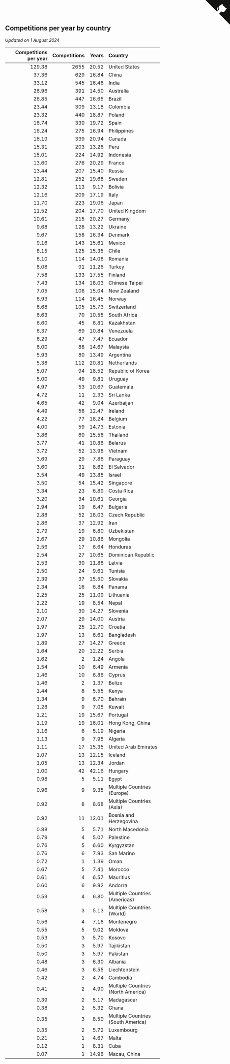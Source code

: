 ## Competitions per year by country

*Updated on  1 August 2024*

| Competitions per year | Competitions | Years | Country |
| ---: | ---: | ---: | :--- |
| 129.38 | 2655 | 20.52 | United States |
| 37.36 | 629 | 16.84 | China |
| 33.12 | 545 | 16.46 | India |
| 26.96 | 391 | 14.50 | Australia |
| 26.85 | 447 | 16.65 | Brazil |
| 23.44 | 309 | 13.18 | Colombia |
| 23.32 | 440 | 18.87 | Poland |
| 16.74 | 330 | 19.72 | Spain |
| 16.24 | 275 | 16.94 | Philippines |
| 16.19 | 339 | 20.94 | Canada |
| 15.31 | 203 | 13.26 | Peru |
| 15.01 | 224 | 14.92 | Indonesia |
| 13.60 | 276 | 20.29 | France |
| 13.44 | 207 | 15.40 | Russia |
| 12.81 | 252 | 19.68 | Sweden |
| 12.32 | 113 | 9.17 | Bolivia |
| 12.16 | 209 | 17.19 | Italy |
| 11.70 | 223 | 19.06 | Japan |
| 11.52 | 204 | 17.70 | United Kingdom |
| 10.61 | 215 | 20.27 | Germany |
| 9.68 | 128 | 13.22 | Ukraine |
| 9.67 | 158 | 16.34 | Denmark |
| 9.16 | 143 | 15.61 | Mexico |
| 8.15 | 125 | 15.35 | Chile |
| 8.10 | 114 | 14.08 | Romania |
| 8.08 | 91 | 11.26 | Turkey |
| 7.58 | 133 | 17.55 | Finland |
| 7.43 | 134 | 18.03 | Chinese Taipei |
| 7.05 | 106 | 15.04 | New Zealand |
| 6.93 | 114 | 16.45 | Norway |
| 6.68 | 105 | 15.73 | Switzerland |
| 6.63 | 70 | 10.55 | South Africa |
| 6.60 | 45 | 6.81 | Kazakhstan |
| 6.37 | 69 | 10.84 | Venezuela |
| 6.29 | 47 | 7.47 | Ecuador |
| 6.00 | 88 | 14.67 | Malaysia |
| 5.93 | 80 | 13.49 | Argentina |
| 5.38 | 112 | 20.81 | Netherlands |
| 5.07 | 94 | 18.52 | Republic of Korea |
| 5.00 | 49 | 9.81 | Uruguay |
| 4.97 | 53 | 10.67 | Guatemala |
| 4.72 | 11 | 2.33 | Sri Lanka |
| 4.65 | 42 | 9.04 | Azerbaijan |
| 4.49 | 56 | 12.47 | Ireland |
| 4.22 | 77 | 18.24 | Belgium |
| 4.00 | 59 | 14.73 | Estonia |
| 3.86 | 60 | 15.56 | Thailand |
| 3.77 | 41 | 10.86 | Belarus |
| 3.72 | 52 | 13.98 | Vietnam |
| 3.69 | 29 | 7.86 | Paraguay |
| 3.60 | 31 | 8.62 | El Salvador |
| 3.54 | 49 | 13.85 | Israel |
| 3.50 | 54 | 15.42 | Singapore |
| 3.34 | 23 | 6.89 | Costa Rica |
| 3.20 | 34 | 10.61 | Georgia |
| 2.94 | 19 | 6.47 | Bulgaria |
| 2.88 | 52 | 18.03 | Czech Republic |
| 2.86 | 37 | 12.92 | Iran |
| 2.79 | 19 | 6.80 | Uzbekistan |
| 2.67 | 29 | 10.86 | Mongolia |
| 2.56 | 17 | 6.64 | Honduras |
| 2.54 | 27 | 10.65 | Dominican Republic |
| 2.53 | 30 | 11.86 | Latvia |
| 2.50 | 24 | 9.61 | Tunisia |
| 2.39 | 37 | 15.50 | Slovakia |
| 2.34 | 16 | 6.84 | Panama |
| 2.25 | 25 | 11.09 | Lithuania |
| 2.22 | 19 | 8.54 | Nepal |
| 2.10 | 30 | 14.27 | Slovenia |
| 2.07 | 29 | 14.00 | Austria |
| 1.97 | 25 | 12.70 | Croatia |
| 1.97 | 13 | 6.61 | Bangladesh |
| 1.89 | 27 | 14.27 | Greece |
| 1.64 | 20 | 12.22 | Serbia |
| 1.62 | 2 | 1.24 | Angola |
| 1.54 | 10 | 6.49 | Armenia |
| 1.46 | 10 | 6.86 | Cyprus |
| 1.46 | 2 | 1.37 | Belize |
| 1.44 | 8 | 5.55 | Kenya |
| 1.34 | 9 | 6.70 | Bahrain |
| 1.28 | 9 | 7.05 | Kuwait |
| 1.21 | 19 | 15.67 | Portugal |
| 1.19 | 19 | 16.01 | Hong Kong, China |
| 1.16 | 6 | 5.19 | Nigeria |
| 1.13 | 9 | 7.95 | Algeria |
| 1.11 | 17 | 15.35 | United Arab Emirates |
| 1.07 | 13 | 12.15 | Iceland |
| 1.05 | 13 | 12.34 | Jordan |
| 1.00 | 42 | 42.16 | Hungary |
| 0.98 | 5 | 5.11 | Egypt |
| 0.96 | 9 | 9.35 | Multiple Countries (Europe) |
| 0.92 | 8 | 8.68 | Multiple Countries (Asia) |
| 0.92 | 11 | 12.01 | Bosnia and Herzegovina |
| 0.88 | 5 | 5.71 | North Macedonia |
| 0.79 | 4 | 5.07 | Palestine |
| 0.76 | 5 | 6.60 | Kyrgyzstan |
| 0.76 | 6 | 7.93 | San Marino |
| 0.72 | 1 | 1.39 | Oman |
| 0.67 | 5 | 7.41 | Morocco |
| 0.61 | 4 | 6.57 | Mauritius |
| 0.60 | 6 | 9.92 | Andorra |
| 0.59 | 4 | 6.80 | Multiple Countries (Americas) |
| 0.58 | 3 | 5.13 | Multiple Countries (World) |
| 0.56 | 4 | 7.16 | Montenegro |
| 0.55 | 5 | 9.02 | Moldova |
| 0.53 | 3 | 5.70 | Kosovo |
| 0.50 | 3 | 5.97 | Tajikistan |
| 0.50 | 3 | 5.97 | Pakistan |
| 0.48 | 3 | 6.30 | Albania |
| 0.46 | 3 | 6.55 | Liechtenstein |
| 0.42 | 2 | 4.74 | Cambodia |
| 0.41 | 2 | 4.90 | Multiple Countries (North America) |
| 0.39 | 2 | 5.17 | Madagascar |
| 0.38 | 2 | 5.32 | Ghana |
| 0.35 | 3 | 8.50 | Multiple Countries (South America) |
| 0.35 | 2 | 5.72 | Luxembourg |
| 0.21 | 1 | 4.67 | Malta |
| 0.12 | 1 | 8.31 | Cuba |
| 0.07 | 1 | 14.96 | Macau, China |


<a href="https://github.com/jonatanklosko/wca_statistics" class="github-corner" aria-label="View source on Github"><svg width="80" height="80" viewBox="0 0 250 250" style="fill:#151513; color:#fff; position: absolute; top: 0; border: 0; right: 0;" aria-hidden="true"><path d="M0,0 L115,115 L130,115 L142,142 L250,250 L250,0 Z"></path><path d="M128.3,109.0 C113.8,99.7 119.0,89.6 119.0,89.6 C122.0,82.7 120.5,78.6 120.5,78.6 C119.2,72.0 123.4,76.3 123.4,76.3 C127.3,80.9 125.5,87.3 125.5,87.3 C122.9,97.6 130.6,101.9 134.4,103.2" fill="currentColor" style="transform-origin: 130px 106px;" class="octo-arm"></path><path d="M115.0,115.0 C114.9,115.1 118.7,116.5 119.8,115.4 L133.7,101.6 C136.9,99.2 139.9,98.4 142.2,98.6 C133.8,88.0 127.5,74.4 143.8,58.0 C148.5,53.4 154.0,51.2 159.7,51.0 C160.3,49.4 163.2,43.6 171.4,40.1 C171.4,40.1 176.1,42.5 178.8,56.2 C183.1,58.6 187.2,61.8 190.9,65.4 C194.5,69.0 197.7,73.2 200.1,77.6 C213.8,80.2 216.3,84.9 216.3,84.9 C212.7,93.1 206.9,96.0 205.4,96.6 C205.1,102.4 203.0,107.8 198.3,112.5 C181.9,128.9 168.3,122.5 157.7,114.1 C157.9,116.9 156.7,120.9 152.7,124.9 L141.0,136.5 C139.8,137.7 141.6,141.9 141.8,141.8 Z" fill="currentColor" class="octo-body"></path></svg></a><style>.github-corner:hover .octo-arm{animation:octocat-wave 560ms ease-in-out}@keyframes octocat-wave{0%,100%{transform:rotate(0)}20%,60%{transform:rotate(-25deg)}40%,80%{transform:rotate(10deg)}}@media (max-width:500px){.github-corner:hover .octo-arm{animation:none}.github-corner .octo-arm{animation:octocat-wave 560ms ease-in-out}}</style>
